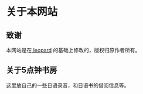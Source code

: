 # 关于本网站

## 致谢

本网站是在[ leopard](http://baixin.io) 的基础上修改的，版权归原作者所有。



## 关于5点钟书房

这里放自己的一些日语录音，和日语书的借阅信息等。

